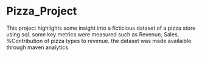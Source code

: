 # Pizza_Project
This project highlights some insight into a ficticious dataset of a pizza store using sql. some key metrics were measured such as Revenue, Sales, %Contribution of pizza types to revenue. the dataset was made availaible through maven analytics
